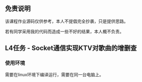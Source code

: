 ## 免责说明

该课程作业源码仅供参考，本人不提倡完全抄袭，只是提供思路。

若有同学采用我的代码而造成一些不好的结果，本人概不负责。

## L4任务 - Socket通信实现KTV对歌曲的增删查

### 使用环境

需要在linux环境下编译运行，需要在同一台电脑上。
